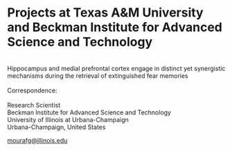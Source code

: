 # Projects at Texas A&M University and Beckman Institute for Advanced Science and Technology
<br />
Hippocampus and medial prefrontal cortex engage in distinct yet synergistic mechanisms during the retrieval of extinguished fear memories<br />
<br />
Correspondence:<br />
<br />
Research Scientist<br />
Beckman Institute for Advanced Science and Technology<br />
University of Illinois at Urbana-Champaign<br />
Urbana-Champaign, United States<br />

mourafg@illinois.edu<br />
<br />
